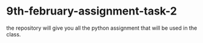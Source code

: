 # 9th-february-assignment-task-2
the repository  will give you all the python assignment  that will be used in the class.
